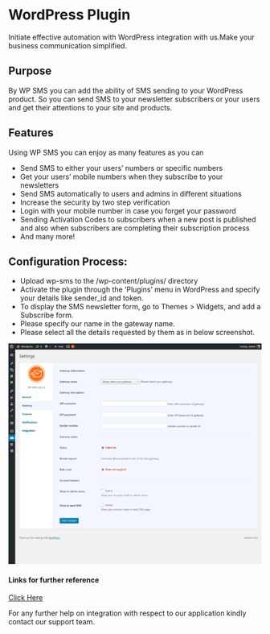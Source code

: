 # WordPress Plugin

Initiate effective automation with WordPress integration with us.Make your business communication simplified.

## Purpose

By WP SMS you can add the ability of SMS sending to your WordPress product. So you can send SMS to your newsletter subscribers or your users and get their attentions to your site and products.

## Features

Using WP SMS you can enjoy as many features as you can

* Send SMS to either your users’ numbers or specific numbers
* Get your users’ mobile numbers when they subscribe to your newsletters
* Send SMS automatically to users and admins in different situations
* Increase the security by two step verification
* Login with your mobile number in case you forget your password
* Sending Activation Codes to subscribers when a new post is published and also when subscribers are completing their subscription process
* And many more!

## Configuration Process:

* Upload wp-sms to the /wp-content/plugins/ directory
* Activate the plugin through the ‘Plugins’ menu in WordPress and specify your details like sender_id and token.
* To display the SMS newsletter form, go to Themes > Widgets, and add a Subscribe form.
* Please specify our name in the gateway name.
* Please select all the details requested by them as in below screenshot.

![alt text](/images/docs/wordpress1.png)

#### Links for further reference
 
 [Click Here](https://wordpress.org/plugins/wp-sms/#description)
 
 For any further help on integration with respect to our application kindly contact our support team.
 
 
 